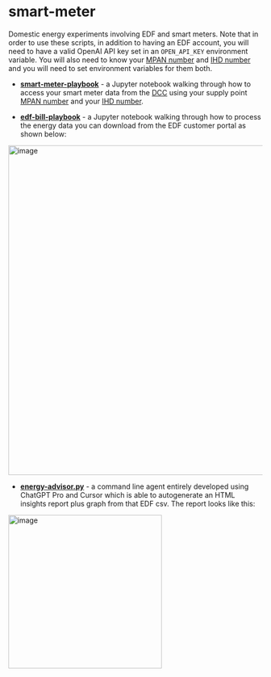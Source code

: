 # smart-meter
Domestic energy experiments involving EDF and smart meters.  Note that in order to use these scripts, in addition to having an EDF account, you will need to have a valid OpenAI API key set in an `OPEN_API_KEY` environment variable.  You will also need to know your [MPAN number](https://en.wikipedia.org/wiki/Meter_Point_Administration_Number) and [IHD number](https://www.equiwatt.com/help/where-do-i-find-the-mac/guid/eui-number-on-my-in-home-display-ihd) and you will need to set environment variables for them both.

* **[smart-meter-playbook](smart-meter-playbook.ipynb)** - a Jupyter notebook walking through how to access your smart meter data from the [DCC](https://www.smartdcc.co.uk/about-dcc/) using your supply point [MPAN number](https://en.wikipedia.org/wiki/Meter_Point_Administration_Number) and your [IHD number](https://www.equiwatt.com/help/where-do-i-find-the-mac/guid/eui-number-on-my-in-home-display-ihd).
 
* **[edf-bill-playbook](edf-bill-playbook.ipynb)** - a Jupyter notebook walking through how to process the energy data you can download from the EDF customer portal as shown below:
<img width="653" alt="image" src="https://github.com/user-attachments/assets/5556df8f-387f-4b03-8007-ebbf8429c212">

* **[energy-advisor.py](energy-advisor.py)** - a command line agent entirely developed using ChatGPT Pro and Cursor which is able to autogenerate an HTML insights report plus graph from that EDF csv. The report looks like this:
<img width="304" alt="image" src="https://github.com/user-attachments/assets/accb45ce-ce44-4ed1-ab5c-c3649018ca3d">


